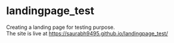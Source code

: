 # landingpage_test
Creating a landing page for testing purpose.<br>
The site is live at https://saurabh9495.github.io/landingpage_test/

